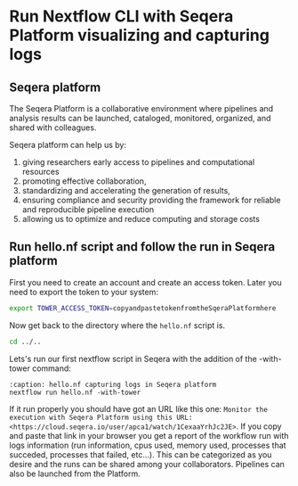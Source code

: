 # Run Nextflow CLI with Seqera Platform visualizing and capturing logs

## Seqera platform

The Seqera Platform is a collaborative environment where pipelines and analysis results can be launched, cataloged, monitored, organized, and shared with colleagues.

Seqera platform can help us by:

1. giving researchers early access to pipelines and computational resources
2. promoting effective collaboration, 
3. standardizing and accelerating the generation of results, 
4. ensuring compliance and security providing the framework for reliable and reproducible pipeline execution 
5. allowing us to optimize and reduce computing and storage costs

## Run hello.nf script and follow the run in Seqera platform

First you need to create an account and create an access token. Later you need to export the token to your system:
```bash
export TOWER_ACCESS_TOKEN=copyandpastetokenfromtheSqeraPlatformhere
```

Now get back to the directory where the `hello.nf` script is.
```bash
cd ../..
``` 
Lets's run our first nextflow script in Seqera with the addition of the -with-tower command:
```{code-block} groovy
:caption: hello.nf capturing logs in Seqera platform
nextflow run hello.nf -with-tower
```

If it run properly you should have got an URL like this one: `Monitor the execution with Seqera Platform using this URL: <https://cloud.seqera.io/user/apca1/watch/1CexaaYrhJc2JE>`. If you copy and paste that link in your browser you get a report of the workflow run with logs information (run information, cpus used, memory used, processes that succeded, processes that failed, etc...). This can be categorized as you desire and the runs can be shared among your collaborators. Pipelines can also be launched from the Platform.

